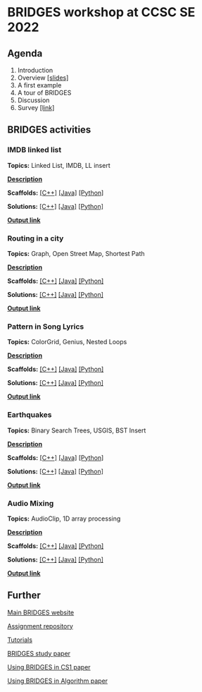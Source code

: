 # BRIDGES workshop at CCSC SE 2022

## Agenda

1. Introduction
2. Overview [[slides]](talk.pdf)
3. A first example
4. A tour of BRIDGES
5. Discussion
6. Survey [[link]](https://uncc.qualtrics.com/jfe/form/SV_bgxw85Ztuirjltz)

## BRIDGES activities

### IMDB linked list

**Topics:** Linked List, IMDB, LL insert

[**Description**](https://bridgesuncc.github.io/assignments/data//1-ListIMDB/README.html)

**Scaffolds:** [[C++]](https://bridgesuncc.github.io/assignments/data//1-ListIMDB/c++.zip) [[Java]](https://bridgesuncc.github.io/assignments/data//1-ListIMDB/java.zip) [[Python]](https://bridgesuncc.github.io/assignments/data//1-ListIMDB/python.zip)

**Solutions:** [[C++]](sols/1-ListIMDB-cpp.zip) [[Java]](sols/1-ListIMDB-java.zip) [[Python]](sols/1-ListIMDB-python.zip)

[**Output link**](https://bridges-cs.herokuapp.com/assignments/1/bridges_testing)

### Routing in a city

**Topics:** Graph, Open Street Map, Shortest Path

[**Description**](https://bridgesuncc.github.io/assignments/data//9-ShortestPathOSM/README.html)

**Scaffolds:** [[C++]](https://bridgesuncc.github.io/assignments/data//9-ShortestPathOSM/c++.zip) [[Java]](https://bridgesuncc.github.io/assignments/data//9-ShortestPathOSM/java.zip) [[Python]](https://bridgesuncc.github.io/assignments/data//9-ShortestPathOSM/python.zip)

**Solutions:** [[C++]](sols/9-ShortestPathOSM-cpp.zip) [[Java]](sols/9-ShortestPathOSM-java.zip) [[Python]](sols/9-ShortestPathOSM-python.zip)

[**Output link**](https://bridges-cs.herokuapp.com/assignments/9/bridges_testing)


### Pattern in Song Lyrics

**Topics:** ColorGrid, Genius, Nested Loops

[**Description**](https://bridgesuncc.github.io/assignments/data//7-GridLyrics/README.html)

**Scaffolds:** [[C++]](https://bridgesuncc.github.io/assignments/data//7-GridLyrics/c++.zip) [[Java]](https://bridgesuncc.github.io/assignments/data//7-GridLyrics/java.zip) [[Python]](https://bridgesuncc.github.io/assignments/data//7-GridLyrics/python.zip)

**Solutions:** [[C++]](sols/7-GridLyrics-cpp.zip) [[Java]](sols/7-GridLyrics-java.zip) [[Python]](sols/7-GridLyrics-python.zip)

[**Output link**](https://bridges-cs.herokuapp.com/assignments/7/bridges_testing)


### Earthquakes

**Topics:** Binary Search Trees, USGIS, BST Insert

[**Description**](https://bridgesuncc.github.io/assignments/data//37-BST_Earthquakes/README.html)

**Scaffolds:** [[C++]](https://bridgesuncc.github.io/assignments/data//37-BST_Earthquakes/c++.zip) [[Java]](https://bridgesuncc.github.io/assignments/data//37-BST_Earthquakes/java.zip) [[Python]](https://bridgesuncc.github.io/assignments/data//37-BST_Earthquakes/python.zip)

**Solutions:** [[C++]](sols/37-BST_Earthquakes-cpp.zip) [[Java]](sols/37-BST_Earthquakes-java.zip) [[Python]](sols/37-BST_Earthquakes-python.zip)

[**Output link**](https://bridges-cs.herokuapp.com/assignments/37/bridges_testing)


### Audio Mixing

**Topics:** AudioClip, 1D array processing

[**Description**](https://bridgesuncc.github.io/assignments/data//33-AudioMixing/README.html)

**Scaffolds:** [[C++]](https://bridgesuncc.github.io/assignments/data//33-AudioMixing/c++.zip) [[Java]](https://bridgesuncc.github.io/assignments/data//33-AudioMixing/java.zip) [[Python]](https://bridgesuncc.github.io/assignments/data//33-AudioMixing/python.zip)

**Solutions:** [[C++]](sols/33-AudioMixing-cpp.zip) [[Java]](sols/33-AudioMixing-java.zip) [[Python]](sols/33-AudioMixing-python.zip)

[**Output link**](https://bridges-cs.herokuapp.com/assignments/33/bridges_testing)



## Further

[Main BRIDGES website](https://bridgesuncc.github.io/)

[Assignment repository](https://bridgesuncc.github.io/newassignments.html)

[Tutorials](https://bridgesuncc.github.io/tutorials/Overview.html)

[BRIDGES study paper](https://bridgesuncc.github.io/publ/burlinson_sigcse16.pdf)

[Using BRIDGES in CS1 paper](https://bridgesuncc.github.io/publ/beckman_ccsccp2020.pdf)

[Using BRIDGES in Algorithm paper](https://bridgesuncc.github.io/publ/strahler_ccscne2020.pdf)